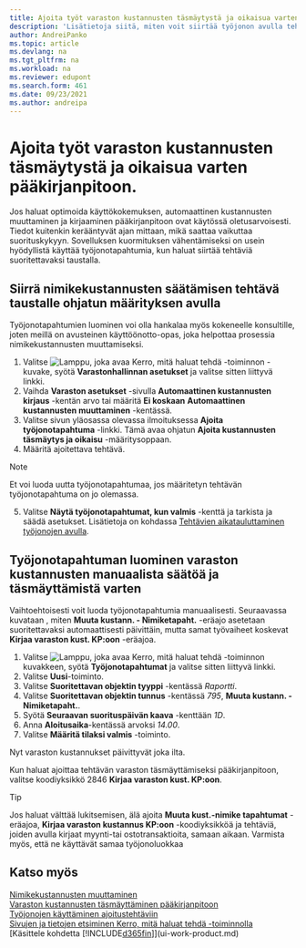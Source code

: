 ```yaml
---
title: Ajoita työt varaston kustannusten täsmäytystä ja oikaisua varten
description: 'Lisätietoja siitä, miten voit siirtää työjonon avulla tehtäviä, jotka liittyvät varaston kustannusten säätämiseen tai sen täsmäyttämisessä taustalla KP:n kanssa. Esimerkiksi jos yrityksesi suorittaa useita tehtäviä tai käsittelee useita tapahtumia.'
author: AndreiPanko
ms.topic: article
ms.devlang: na
ms.tgt_pltfrm: na
ms.workload: na
ms.reviewer: edupont
ms.search.form: 461
ms.date: 09/23/2021
ms.author: andreipa
---
```

# <a name="schedule-jobs-for-adjusting-and-reconciling-inventory-cost-with-the-general-ledger"></a><a name="schedule-jobs-for-adjusting-and-reconciling-inventory-cost-with-the-general-ledger"></a>Ajoita työt varaston kustannusten täsmäytystä ja oikaisua varten pääkirjanpitoon.

Jos haluat optimoida käyttökokemuksen, automaattinen kustannusten muuttaminen ja kirjaaminen pääkirjanpitoon ovat käytössä oletusarvoisesti. Tiedot kuitenkin kerääntyvät ajan mittaan, mikä saattaa vaikuttaa suorituskykyyn. Sovelluksen kuormituksen vähentämiseksi on usein hyödyllistä käyttää työjonotapahtumia, kun haluat siirtää tehtäviä suoritettavaksi taustalla.

## <a name="move-the-task-of-adjusting-item-costs-to-the-background-with-the-help-of-assisted-setup"></a><a name="move-the-task-of-adjusting-item-costs-to-the-background-with-the-help-of-assisted-setup"></a>Siirrä nimikekustannusten säätämisen tehtävä taustalle ohjatun määrityksen avulla

Työjonotapahtumien luominen voi olla hankalaa myös kokeneelle konsultille, joten meillä on avusteinen käyttöönotto-opas, joka helpottaa prosessia nimikekustannusten muuttamiseksi.  

1. Valitse ![Lamppu, joka avaa Kerro, mitä haluat tehdä -toiminnon](media/ui-search/search_small.png "Kerro, mitä haluat tehdä") -kuvake, syötä **Varastonhallinnan asetukset** ja valitse sitten liittyvä linkki.  
2. Vaihda **Varaston asetukset** -sivulla **Automaattinen kustannusten kirjaus** -kentän arvo tai määritä **Ei koskaan** **Automaattinen kustannusten muuttaminen** -kentässä.  
3. Valitse sivun yläosassa olevassa ilmoituksessa **Ajoita työjonotapahtuma** -linkki. Tämä avaa ohjatun **Ajoita kustannusten täsmäytys ja oikaisu** -määritysoppaan.  
4. Määritä ajoitettava tehtävä.  

  > [!NOTE]
  > Et voi luoda uutta työjonotapahtumaa, jos määritetyn tehtävän työjonotapahtuma on jo olemassa.

5. Valitse **Näytä työjonotapahtumat, kun valmis** -kenttä ja tarkista ja säädä asetukset. Lisätietoja on kohdassa [Tehtävien aikatauluttaminen työjonojen avulla](admin-job-queues-schedule-tasks.md).  

## <a name="to-create-a-job-queue-entry-for-adjusting-and-reconciling-inventory-cost-manually"></a><a name="to-create-a-job-queue-entry-for-adjusting-and-reconciling-inventory-cost-manually"></a>Työjonotapahtuman luominen varaston kustannusten manuaalista säätöä ja täsmäyttämistä varten

Vaihtoehtoisesti voit luoda työjonotapahtumia manuaalisesti. Seuraavassa kuvataan , miten **Muuta kustann. - Nimiketapaht.** -eräajo asetetaan suoritettavaksi automaattisesti päivittäin, mutta samat työvaiheet koskevat **Kirjaa varaston kust. KP:oon** -eräajoa.  

1. Valitse ![Lamppu, joka avaa Kerro, mitä haluat tehdä -toiminnon](media/ui-search/search_small.png "Kerro, mitä haluat tehdä") kuvakkeen, syötä **Työjonotapahtumat** ja valitse sitten liittyvä linkki.  
2. Valitse **Uusi**-toiminto.  
3. Valitse **Suoritettavan objektin tyyppi** -kentässä *Raportti*.  
4. Valitse **Suoritettavan objektin tunnus** -kentässä *795*, **Muuta kustann. - Nimiketapaht.**.  
5. Syötä **Seuraavan suorituspäivän kaava** -kenttään *1D*.
6. Anna **Aloitusaika**-kentässä arvoksi *14.00*.
7. Valitse **Määritä tilaksi valmis** -toiminto.

Nyt varaston kustannukset päivittyvät joka ilta.  

Kun haluat ajoittaa tehtävän varaston täsmäyttämiseksi pääkirjanpitoon, valitse koodiyksikkö 2846 **Kirjaa varaston kust. KP:oon**.

> [!TIP]
> Jos haluat välttää lukitsemisen, älä ajoita **Muuta kust.-nimike tapahtumat** -eräajoa, **Kirjaa varaston kustannus KP:oon** -koodiyksikköä ja tehtäviä, joiden avulla kirjaat myynti-tai ostotransaktioita, samaan aikaan. Varmista myös, että ne käyttävät samaa työjonoluokkaa

## <a name="see-also"></a><a name="see-also"></a>Katso myös

[Nimikekustannusten muuttaminen](inventory-how-adjust-item-costs.md)  
[Varaston kustannusten täsmäyttäminen pääkirjanpitoon](finance-how-to-post-inventory-costs-to-the-general-ledger.md)  
[Työjonojen käyttäminen ajoitustehtäviin](admin-job-queues-schedule-tasks.md)  
[Sivujen ja tietojen etsiminen Kerro, mitä haluat tehdä -toiminnolla](ui-search.md)  
[Käsittele kohdetta [!INCLUDE[d365fin](includes/d365fin_md.md)]](ui-work-product.md)  
